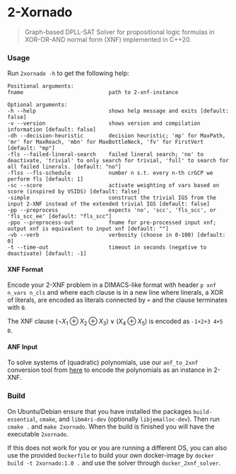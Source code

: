 # 2-Xornado

> Graph-based DPLL-SAT Solver for propositional logic formulas in XOR-OR-AND normal form (XNF) implemented in C++20.

### Usage

Run `2xornado -h` to get the following help:

```
Positional arguments:
fname                        	path to 2-xnf-instance

Optional arguments:
-h --help                    	shows help message and exits [default: false]
-v --version                 	shows version and compilation information [default: false]
-dh --decision-heuristic     	decision heuristic; 'mp' for MaxPath, 'mr' for MaxReach, 'mbn' for MaxBottleNeck, 'fv' for FirstVert [default: "mp"]
-fls --failed-lineral-search 	failed lineral search; 'no' to deactivate, 'trivial' to only search for trivial, 'full' to search for all failed linerals. [default: "no"]
-flss --fls-schedule         	number n s.t. every n-th crGCP we perform fls [default: 1]
-sc --score                  	activate weighting of vars based on score (inspired by VSIDS) [default: false]
-simple                      	construct the trivial IGS from the input 2-XNF instead of the extended trivial IGS [default: false]
-pp --preprocess             	expects 'no', 'scc', 'fls_scc', or 'fls_scc_ee' [default: "fls_scc"]
-ppo --preprocess-out        	fname for pre-processed input xnf; output xnf is equivalent to input xnf [default: ""]
-vb --verb                   	verbosity (choose in 0-100) [default: 0]
-t --time-out                	timeout in seconds (negative to deactivate) [default: -1]
```


#### XNF Format

Encode your 2-XNF problem in a DIMACS-like format with header `p xnf n_vars n_cls` and where each clause is in a new line where linerals, a XOR of literals, are encoded as literals connected by `+` and the clause terminates with `0`.

The XNF clause $(\neg X_1 \oplus X_2 \oplus X_3) \vee (X_4\oplus X_5)$ is
encoded as `-1+2+3 4+5 0`.

#### ANF Input

To solve systems of (quadratic) polynomials, use our `anf_to_2xnf` conversion tool from [here](https://github.com/Wrazlmumfp/anf_to_2xnf.git) to encode the polynomials as an instance in 2-XNF.

### Build

On Ubuntu/Debian ensure that you have installed the packages `build-essential`, `cmake`, and `libm4ri-dev` (optionally `libjemalloc-dev`).
Then run `cmake .` and `make 2xornado`. When the build is finished you will have the executable `2xornado`.

If this does not work for you or you are running a different OS, you can also use the provided `Dockerfile` to build your own docker-image by `docker build -t 2xornado:1.0 .` and use the solver through `docker_2xnf_solver`.

